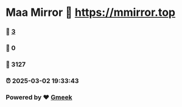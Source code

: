 # Maa Mirror :link: https://mmirror.top 
### :page_facing_up: [3](https://mmirror.top/tag.html) 
### :speech_balloon: 0 
### :hibiscus: 3127 
### :alarm_clock: 2025-03-02 19:33:43 
### Powered by :heart: [Gmeek](https://github.com/Meekdai/Gmeek)
